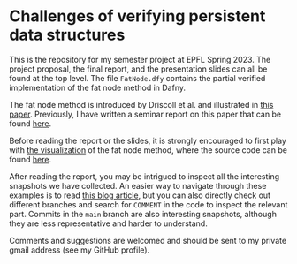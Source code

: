# Challenges of verifying persistent data structures

This is the repository for my semester project at EPFL Spring 2023. The project proposal, the final report, and the presentation slides can all be found at the top level. The file `FatNode.dfy` contains the partial verified implementation of the fat node method in Dafny. 

The fat node method is introduced by Driscoll et al. and illustrated in [this paper](https://www.cs.cmu.edu/~sleator/papers/making-data-structures-persistent.pdf). Previously, I have written a seminar report on this paper that can be found [here](https://github.com/kumom/persistent-AVL-tree).

Before reading the report or the slides, it is strongly encouraged to first play with [the visualization](https://kumom.io/persistent-bst) of the fat node method, where the source code can be found [here](https://github.com/kumom/persistent-tree-visualization). 

After reading the report, you may be intrigued to inspect all the interesting snapshots we have collected. An easier way to navigate through these examples is to read [this blog article](https://kumom.io/articles/instability), but you can also directly check out different branches and search for `COMMENT` in the code to inspect the relevant part. Commits in the `main` branch are also interesting snapshots, although they are less representative and harder to understand.

Comments and suggestions are welcomed and should be sent to my private gmail address (see my GitHub profile).